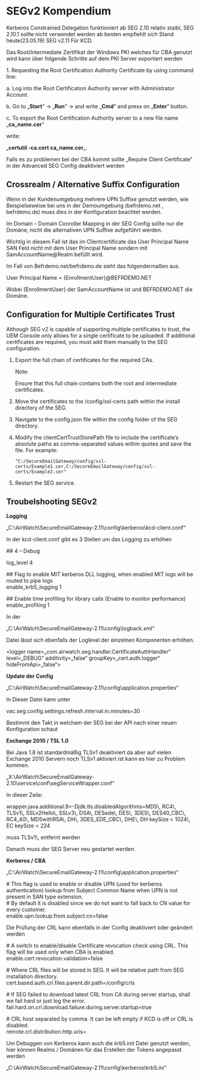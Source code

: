 # SEGv2 Kompendium

Kerberos Constrained Delegation funktioniert ab SEG 2.10 relativ staibl, SEG 2.10.1 sollte nicht verwendet werden ab besten empfiehlt sich Stand heute(23.05.19) SEG v2.11 Für KCD.

Das Root/Intermediate Zertifikat der Windows PKI welches für CBA genutzt wird kann über folgende Schritte auf dem PKI Server exportiert werden

1\. Requesting the Root Certification Authority Certificate by using command line:

a. Log into the Root Certification Authority server with Administrator Account.

b. Go to „**Start**“ -> „**Run**“ -> and write „**Cmd**“ and press on „**Enter**“ button.

c. To export the  Root Certification Authority server to a new file name „**ca\_name.cer**“

write:

„**certutil  -ca.cert ca\_name.cer**„.

Falls es zu problemen bei der CBA kommt sollte „Require Client Certificate“ in der Advanced SEG Config deaktiviert werden

## Crossrealm / Alternative Suffix Configuration

Wenn in der Kundenumgebung mehrere UPN Suffixe genutzt werden, wie Beispielseweise bei uns in der Demoumgebung (befrdemo.net , befrdemo.de) muss dies in der Konfiguration beachtet werden.

Im Domain – Domain Conroller Mapping in der SEG Config sollte nur die Domäne, nicht die alternativen UPN Suffixe aufgeführt werden.

Wichtig in diesem Fall ist das im Clientcertificate das User Principal Name SAN Feld nicht mit dem User Principal Name sondern mit SamAccountName@Realm befüllt wird.

Im Fall von Befrdemo.net/befrdemo.de sieht das folgendermaßen aus.

User Principal Name = {EnrollmentUser}@BEFRDEMO.NET

Wobei {EnrollmentUser} der SamAccountName ist und BEFRDEMO.NET die Domäne.

## Configuration for Multiple Certificates Trust

Although SEG v2 is capable of supporting multiple certificates to trust, the UEM Console only allows for a single certificate to be uploaded. If additional certificates are required, you must add them manually to the SEG configuration.

1.  Export the full chain of certificates for the required CAs.

    Note:

    Ensure that this full chain contains both the root and intermediate certificates.
2. Move the certificates to the /config/ssl-certs path within the install directory of the SEG.
3. Navigate to the config.json file within the config folder of the SEG directory.
4.  Modify the clientCertTrustStorePath file to include the certificate’s absolute paths as comma-separated values within quotes and save the file. For example:

    `"C:/SecureEmailGateway/config/ssl-certs/Example1.cer,C:/SecureEmailGateway/config/ssl-certs/Example2.cer"`
5. Restart the SEG service.

## **Troubelshooting SEGv2**

**Logging**

„C:\AirWatch\SecureEmailGateway-2.11\config\kerberos\kcd-client.conf“

In der kcd-client.conf gibt es 3 Stellen um das Logging zu erhöhen

\## 4 – Debug

log\_level 4

\## Flag to enable MIT kerberos DLL logging, when enabled MIT logs will be routed to pipe logs\
enable\_krb5\_logging 1

\## Enable time profiling for library calls (Enable to monitor performance)\
enable\_profiling 1

In der

„C:\AirWatch\SecureEmailGateway-2.11\config\logback.xml“

Datei lässt sich ebenfalls der Loglevel der einzelnen Komponenten erhöhen.

\<logger name=„com.airwatch.seg.handler.CertificateAuthHandler“ level=„DEBUG“ additivity=„false“ groupKey=„cert.auth.logger“ hideFromApi=„false“>

&#x20;

**Update der Config**

„C:\AirWatch\SecureEmailGateway-2.11\config\application.properties“

In Dieser Datei kann unter

vac.seg.config.settings.refresh.interval.in.minutes=30

Bestimmt den Takt in welchem der SEG bei der API nach einer neuen Konfiguration schaut

**Exchange 2010 / TSL 1.0**

Bei Java 1.8 ist standardmäßig TLSv1 deaktiviert da aber auf vielen Exchange 2010 Servern noch TLSv1 aktiviert ist kann es hier zu Problem kommen.

„X:\AirWatch\SecureEmailGateway-2.10\service\conf\segServiceWrapper.conf“

In dieser Zeile:

wrapper.java.additional.9=-Djdk.tls.disabledAlgorithms=MD5\\, RC4\\, TLSv1\\, SSLv2Hello\\, SSLv3\\, DSA\\, DESede\\, DES\\, 3DES\\, DES40\_CBC\\, RC4\_40\\, MD5withRSA\\, DH\\, 3DES\_EDE\_CBC\\, DHE\\, DH keySize < 1024\\, EC keySize < 224

muss TLSv1\\, entfernt werden

Danach muss der SEG Server neu gestartet werden.

**Kerberos / CBA**

„C:\AirWatch\SecureEmailGateway-2.11\config\application.properties“

\# This flag is used to enable or disable UPN (used for kerberos authentication) lookup from Subject Common Name when UPN is not present in SAN type extension.\
\# By default it is disabled since we do not want to fall back to CN value for every customer.\
enable.upn.lookup.from.subject.cn=false

Die Prüfung der CRL kann ebenfalls in der Config deaktiviert oder geändert werden

\# A switch to enable/disable Certificate revocation check using CRL. This flag will be used only when CBA is enabled.\
enable.cert.revocation.validation=false

\# Where CRL files will be stored in SEG. It will be relative path from SEG installation directory.\
cert.based.auth.crl.files.parent.dir.path=/config/crls

\# If SEG failed to download latest CRL from CA during server startup, shall we fail hard or just log the error.\
fail.hard.on.crl.download.failure.during.server.startup=true

\# CRL host separated by comma. It can be left empty if KCD is off or CRL is disabled.\
remote.crl.distribution.http.uris=

Um Debuggen von Kerberos kann auch die krb5.init Datei genutzt werden, hier können Realms / Domänen für das Erstellen der Tokens angepasst werden

„C:\AirWatch\SecureEmailGateway-2.11\config\kerberos\krb5.ini“
